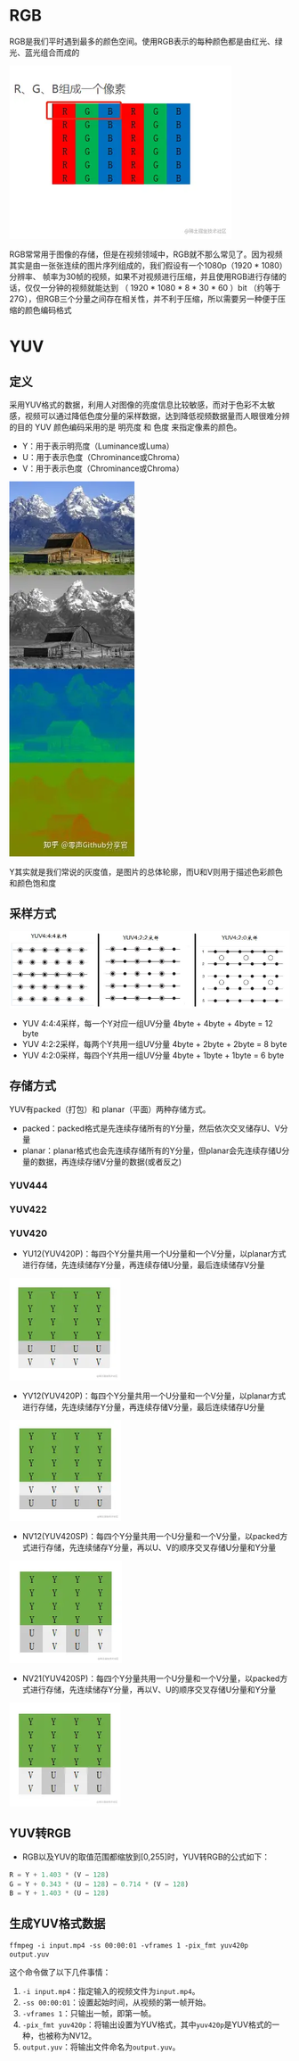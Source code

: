 # RGB
RGB是我们平时遇到最多的颜色空间。使用RGB表示的每种颜色都是由红光、绿光、蓝光组合而成的

![示例图片](./assets/rgb.webp)

RGB常常用于图像的存储，但是在视频领域中，RGB就不那么常见了。因为视频其实是由一张张连续的图片序列组成的，我们假设有一个1080p（1920 * 1080）分辨率、
帧率为30帧的视频，如果不对视频进行压缩，并且使用RGB进行存储的话，仅仅一分钟的视频就能达到 （ 1920 * 1080 * 8 * 30 * 60 ）bit （约等于27G），但RGB三个分量之间存在相关性，并不利于压缩，所以需要另一种便于压缩的颜色编码格式

# YUV
## 定义

采用YUV格式的数据，利用人对图像的亮度信息比较敏感，而对于色彩不太敏感，视频可以通过降低色度分量的采样数据，达到降低视频数据量而人眼很难分辨的目的
YUV 颜色编码采用的是 明亮度 和 色度 来指定像素的颜色。

* Y：用于表示明亮度（Luminance或Luma）
* U：用于表示色度（Chrominance或Chroma）
* V：用于表示色度（Chrominance或Chroma）


![示例图片](./assets/yuv.webp)

Y其实就是我们常说的灰度值，是图片的总体轮廓，而U和V则用于描述色彩颜色和颜色饱和度

## 采样方式
![示例图片](./assets/sample.jpg)
* YUV 4:4:4采样，每一个Y对应一组UV分量  4byte + 4byte + 4byte = 12 byte
* YUV 4:2:2采样，每两个Y共用一组UV分量  4byte + 2byte + 2byte = 8  byte
* YUV 4:2:0采样，每四个Y共用一组UV分量  4byte + 1byte + 1byte = 6  byte  

## 存储方式
YUV有packed（打包）和 planar（平面）两种存储方式。
* packed：packed格式是先连续存储所有的Y分量，然后依次交叉储存U、V分量
* planar：planar格式也会先连续存储所有的Y分量，但planar会先连续存储U分量的数据，再连续存储V分量的数据(或者反之)

### YUV444
### YUV422
### YUV420

* YU12(YUV420P)：每四个Y分量共用一个U分量和一个V分量，以planar方式进行存储，先连续储存Y分量，再连续存储U分量，最后连续储存V分量
  
![示例图片](./assets/yuv420P.webp)

* YV12(YUV420P)：每四个Y分量共用一个U分量和一个V分量，以planar方式进行存储，先连续储存Y分量，再连续存储V分量，最后连续储存U分量
  
![示例图片](./assets/yv12.webp)

* NV12(YUV420SP)：每四个Y分量共用一个U分量和一个V分量，以packed方式进行存储，先连续储存Y分量，再以U、V的顺序交叉存储U分量和Y分量
  
![示例图片](./assets/nv12.webp)

* NV21(YUV420SP)：每四个Y分量共用一个U分量和一个V分量，以packed方式进行存储，先连续储存Y分量，再以V、U的顺序交叉存储U分量和Y分量

![示例图片](./assets/nv21.webp)

## YUV转RGB
* RGB以及YUV的取值范围都缩放到[0,255]时，YUV转RGB的公式如下：
```ts
R = Y + 1.403 * (V − 128)
G = Y + 0.343 * (U − 128) − 0.714 * (V − 128)
B = Y + 1.403 * (U − 128)
```

## 生成YUV格式数据
```shell
ffmpeg -i input.mp4 -ss 00:00:01 -vframes 1 -pix_fmt yuv420p output.yuv
```
这个命令做了以下几件事情：

1. `-i input.mp4`：指定输入的视频文件为`input.mp4`。
2. `-ss 00:00:01`：设置起始时间，从视频的第一帧开始。
3. `-vframes 1`：只输出一帧，即第一帧。
4. `-pix_fmt yuv420p`：将输出设置为YUV格式，其中`yuv420p`是YUV格式的一种，也被称为NV12。
5. `output.yuv`：将输出文件命名为`output.yuv`。